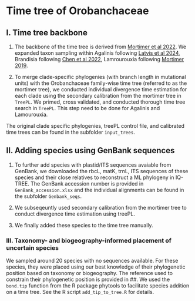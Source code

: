# Time tree of Orobanchaceae

## I. Time tree backbone
1. The backbone of the time tree is derived from [Mortimer et al 2022](https://doi.org/10.1600/036364422X16512564801560). We expanded taxon sampling within Agalinis following [Latvis et al 2024](https://doi.org/10.1600/036364424X17095905880222), Brandisia following [Chen et al 2022](https://doi.org/10.1016/j.pld.2023.03.005), Lamrourouxia following [Mortimer 2019](chrome-extension://efaidnbmnnnibpcajpcglclefindmkaj/https://objects.lib.uidaho.edu/etd/pdf/Mortimer_idaho_0089N_11516.pdf).

2. To merge clade-specific phylogenies (with branch length in mutational units) with the Orobanchaceae family-wise time tree (referred to as the mortimer tree), we conducted individual divergence time estimation for each clade using the secondary calibration from the mortimer tree in `TreePL`. We primed, cross validated, and conducted thorough time tree search in `TreePL`. This step need to be done for Agalinis and Lamourouxia.

The original clade specific phylogenies, treePL control file, and calibrated time trees can be found in the subfolder `input_trees`.

## II. Adding species using GenBank sequences
1. To further add species with plastid/ITS sequences avaiable from GenBank, we downloaded the rbcL, matK, trnL, ITS sequences of these species and their close relatives to reconstruct a ML phylogeny in IQ-TREE. The GenBank accession number is provided in `GenBank_accession.xlsx` and the individual alignments can be found in the subfolder `Genbank_seqs`.

2. We subseqeuntly used secondary calibration from the mortimer tree to conduct divergence time estimation using treePL.

3. We finally added these species to the time tree manually.

### III. Taxonomy- and biogeography-informed placement of uncertain species

We sampled around 20 species with no sequences available. For these species, they were placed using our best knowledge of their phylogenetic position based on taxonomy or biogeography. The reference used to constrain their phylogenetic position is provided in ##. We used the `bond.tip` function from the R package phytools to facilitate species addition on a time tree. See the R script `add_tip_to_tree.R` for details.
